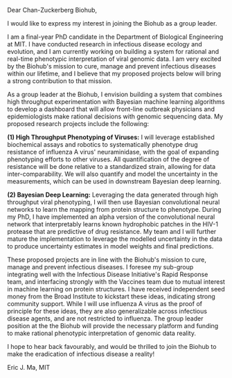 Dear Chan-Zuckerberg Biohub,

I would like to express my interest in joining the Biohub as a group leader.

I am a final-year PhD candidate in the Department of Biological Engineering at MIT. I have conducted research in infectious disease ecology and evolution, and I am currently working on building a system for rational and real-time phenotypic interpretation of viral genomic data. I am very excited by the Biohub's mission to cure, manage and prevent infectious diseases within our lifetime, and I believe that my proposed projects below will bring a strong contribution to that mission.

As a group leader at the Biohub, I envision building a system that combines high throughput experimentation with Bayesian machine learning algorithms to develop a dashboard that will allow front-line outbreak physicians and epidemiologists make rational decisions with genomic sequencing data. My proposed research projects include the following:

**(1) High Throughput Phenotyping of Viruses:** I will leverage established biochemical assays and robotics to systematically phenotype drug resistance of influenza A virus' neuraminidase, with the goal of expanding phenotyping efforts to other viruses. All quantification of the degree of resistance will be done relative to a standardized strain, allowing for data inter-comparability. We will also quantify and model the uncertainty in the measurements, which can be used in downstream Bayesian deep learning.

**(2) Bayesian Deep Learning:** Leveraging the data generated through high throughput viral phenotyping, I will then use Bayesian convolutional neural networks to learn the mapping from protein structure to phenotype. During my PhD, I have implemented an alpha version of the convolutional neural network that interpretably learns known hydrophobic patches in the HIV-1 protease that are predictive of drug resistance. My team and I will further mature the implementation to leverage the modelled uncertainty in the data to produce uncertainty estimates in model weights and final predictions.

These proposed projects are in line with the Biohub's mission to cure, manage and prevent infectious diseases. I foresee my sub-group integrating well with the Infectious Disease Initiative's Rapid Response team, and interfacing strongly with the Vaccines team due to mutual interest in machine learning on protein structures. I have received independent seed money from the Broad Institute to kickstart these ideas, indicating strong community support. While I will use influenza A virus as the proof of principle for these ideas, they are also generalizable across infectious disease agents, and are not restricted to influenza. The group leader position at the the Biohub will provide the necessary platform and funding to make rational phenotypic interpretation of genomic data reality.

I hope to hear back favourably, and would be thrilled to join the Biohub to make the eradication of infectious disease a reality!

Eric J. Ma, MIT
